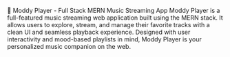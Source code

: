 🎵 Moddy Player - Full Stack MERN Music Streaming App
Moddy Player is a full-featured music streaming web application built using the MERN stack. It allows users to explore, stream, and manage their favorite tracks with a clean UI and seamless playback experience. Designed with user interactivity and mood-based playlists in mind, Moddy Player is your personalized music companion on the web.
